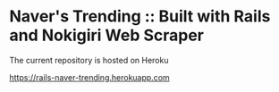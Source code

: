 
Naver's Trending ::  Built with Rails and Nokigiri Web Scraper
==============================================================


The current repository is hosted on Heroku

https://rails-naver-trending.herokuapp.com
